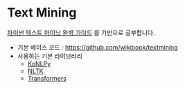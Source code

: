 # Text Mining
[파이썬 텍스트 마이닝 완벽 가이드](https://wikibook.co.kr/textmining/) 를 기반으로 공부합니다.

 - 기본 베이스 코드 : https://github.com/wikibook/textmining
 - 사용하는 기본 라이브러리
   - [KoNLPy](https://konlpy.org/ko/latest/)
   - [NLTK](https://www.nltk.org/api/nltk.html)
   - [Transformers](https://huggingface.co/docs/transformers/index)